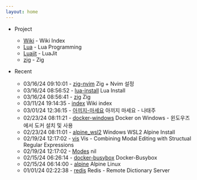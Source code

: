 ```yaml
---
layout: home
---
```


* Project
	- [Wiki](/wiki/index) - Wiki Index
	- [Lua](/wiki/lua) - Lua Programming
	- [Luajit](/wiki/luajit) - LuaJit
	- [zig](/wiki/zig) - Zig

* Recent
	- 03/16/24 09:10:01 - [zig-nvim](wiki/zig-nvim.md) Zig + Nvim 설정
	- 03/16/24 08:56:52 - [lua-install](wiki/lua-install.md) Lua Install
	- 03/16/24 08:56:41 - [zig](wiki/zig.md) Zig
	- 03/11/24 19:14:35 - [index](wiki/index.md) Wiki index
	- 03/01/24 12:36:15 - [아끼지-마세요](wiki/아끼지-마세요.md) 아끼지 마세요 - 나태주
	- 02/23/24 08:11:21 - [docker-windows](wiki/docker-windows.md) Docker on Windows - 윈도우즈에서 도커 설치 및 사용
	- 02/23/24 08:11:01 - [alpine_wsl2](wiki/alpine_wsl2.md) Windows WSL2 Alpine Install
	- 02/19/24 12:17:02 - [vis](wiki/vis.md) Vis - Combining Modal Editing with Structual Regular Expressions
	- 02/19/24 12:17:02 - [Modes](wiki/Modes.md) nil
	- 02/15/24 06:26:14 - [docker-busybox](wiki/docker-busybox.md) Docker-Busybox
	- 02/15/24 06:14:00 - [alpine](wiki/alpine.md) Alpine Linux
	- 01/01/24 02:22:38 - [redis](wiki/redis.md) Redis - Remote Dictionary Server
